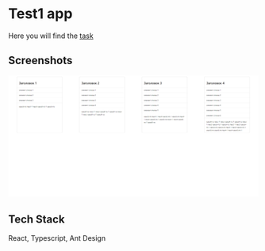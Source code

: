 # Test1 app

Here you will find the [task](https://github.com/GPB-COS/test-work-react/tree/master/test%201)

## Screenshots

![App Screenshot](./app.png)

## Tech Stack

React, Typescript, Ant Design